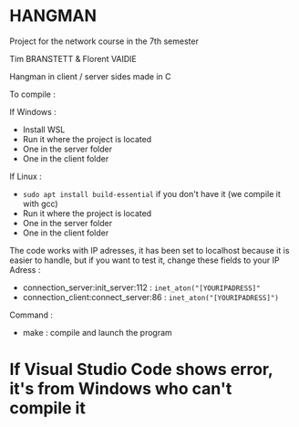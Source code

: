 # HANGMAN

Project for the network course in the 7th semester

Tim BRANSTETT & Florent VAIDIE

Hangman in client / server sides made in C

To compile :

If Windows : 
* Install WSL
* Run it where the project is located
* One in the server folder
* One in the client folder

If Linux :
* `sudo apt install build-essential` if you don't have it (we compile it with gcc)
* Run it where the project is located
* One in the server folder
* One in the client folder

The code works with IP adresses, it has been set to localhost because
it is easier to handle, but if you want to test it, change these fields to your IP Adress :
* connection_server:init_server:112 : `inet_aton("[YOURIPADRESS]"`
* connection_client:connect_server:86 : `inet_aton("[YOURIPADRESS]")`

Command :
* make : compile and launch the program


# If Visual Studio Code shows error, it's from Windows who can't compile it